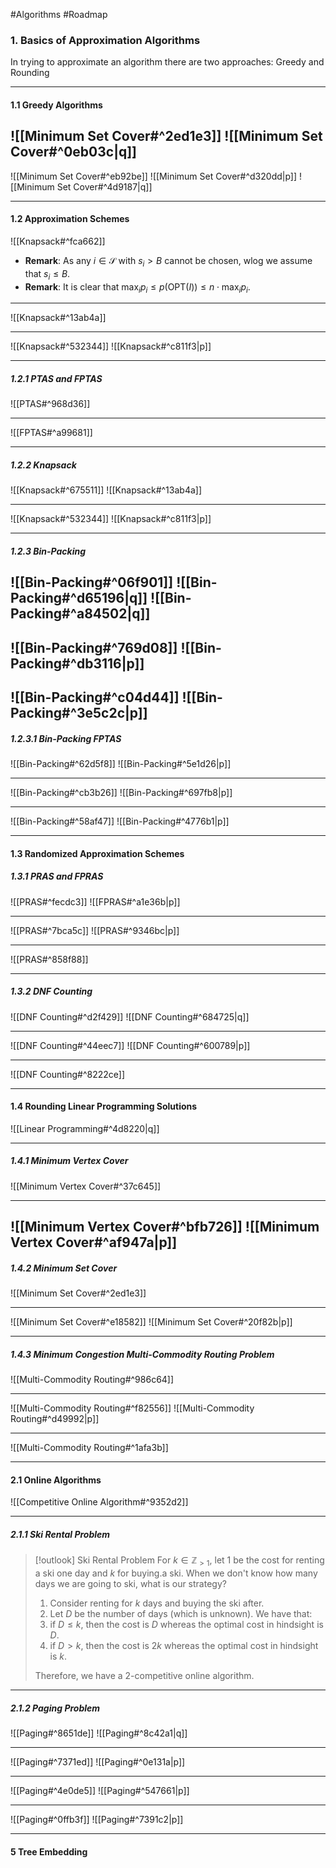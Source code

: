#Algorithms #Roadmap 

### 1. Basics of Approximation Algorithms
In trying to approximate an algorithm there are two approaches: Greedy and Rounding

---

#### 1.1 Greedy Algorithms
![[Minimum Set Cover#^2ed1e3]]
![[Minimum Set Cover#^0eb03c|q]]
---
![[Minimum Set Cover#^eb92be]]
![[Minimum Set Cover#^d320dd|p]]
![[Minimum Set Cover#^4d9187|q]]

---
#### 1.2 Approximation Schemes
![[Knapsack#^fca662]]
- **Remark**: As any $i\in \mathcal{S}$ with $s_{i}>B$ cannot be chosen, wlog we assume that $s_{i}\leq B$.  
- **Remark**: It is clear that $\max_{i}p_{i}\leq p(\text{OPT}(I))\leq n\cdot \max_{i}p_{i}$. 
---
![[Knapsack#^13ab4a]]

---
![[Knapsack#^532344]]
![[Knapsack#^c811f3|p]]

---


##### 1.2.1 PTAS and FPTAS
![[PTAS#^968d36]]

---
![[FPTAS#^a99681]]

---

##### 1.2.2 Knapsack

![[Knapsack#^675511]]
![[Knapsack#^13ab4a]]

---
![[Knapsack#^532344]]
![[Knapsack#^c811f3|p]]

---
##### 1.2.3 Bin-Packing
![[Bin-Packing#^06f901]]
![[Bin-Packing#^d65196|q]]
![[Bin-Packing#^a84502|q]]
---
![[Bin-Packing#^769d08]]
![[Bin-Packing#^db3116|p]]
---
![[Bin-Packing#^c04d44]]
![[Bin-Packing#^3e5c2c|p]]
---
##### 1.2.3.1 Bin-Packing FPTAS
![[Bin-Packing#^62d5f8]]
![[Bin-Packing#^5e1d26|p]]

---
![[Bin-Packing#^cb3b26]]
![[Bin-Packing#^697fb8|p]]

---
![[Bin-Packing#^58af47]]
![[Bin-Packing#^4776b1|p]]

---
#### 1.3 Randomized Approximation Schemes

##### 1.3.1 PRAS and FPRAS

![[PRAS#^fecdc3]]
![[FPRAS#^a1e36b|p]]

---
![[PRAS#^7bca5c]]
![[PRAS#^9346bc|p]]

---
![[PRAS#^858f88]]

---
##### 1.3.2 DNF Counting

![[DNF Counting#^d2f429]]
![[DNF Counting#^684725|q]]

---
![[DNF Counting#^44eec7]]
![[DNF Counting#^600789|p]]

---
![[DNF Counting#^8222ce]]

---
#### 1.4 Rounding Linear Programming Solutions
![[Linear Programming#^4d8220|q]]

---
##### 1.4.1 Minimum Vertex Cover
![[Minimum Vertex Cover#^37c645]]

---
![[Minimum Vertex Cover#^bfb726]]
![[Minimum Vertex Cover#^af947a|p]]
---
##### 1.4.2 Minimum Set Cover
![[Minimum Set Cover#^2ed1e3]]

---
![[Minimum Set Cover#^e18582]]
![[Minimum Set Cover#^20f82b|p]]

---
##### 1.4.3 Minimum Congestion Multi-Commodity Routing Problem
![[Multi-Commodity Routing#^986c64]]

---
![[Multi-Commodity Routing#^f82556]]
![[Multi-Commodity Routing#^d49992|p]]

---
![[Multi-Commodity Routing#^1afa3b]]

---
#### 2.1 Online Algorithms
![[Competitive Online Algorithm#^9352d2]]

---
##### 2.1.1 Ski Rental Problem
> [!outlook] Ski Rental Problem
> For $k\in \mathbb{Z}_{> 1}$, let $1$ be the cost for renting a ski one day and $k$ for buying.a ski. When we don't know how many days we are going to ski, what is our strategy?
> 1. Consider renting for $k$ days and buying the ski after. 
> 2. Let $D$ be the number of days (which is unknown). We have that: 
> 	1. if $D\leq k$, then the cost is $D$ whereas the optimal cost in hindsight is $D$.
> 	2. if $D> k$, then the cost is $2k$ whereas the optimal cost in hindsight is $k$.
> 
> Therefore, we have a $2$-competitive online algorithm.
---
##### 2.1.2 Paging Problem
![[Paging#^8651de]]
![[Paging#^8c42a1|q]]

---
![[Paging#^7371ed]]
![[Paging#^0e131a|p]]

---
![[Paging#^4e0de5]]
![[Paging#^547661|p]]

---
![[Paging#^0ffb3f]]
![[Paging#^7391c2|p]]

---
#### 5 Tree Embedding
